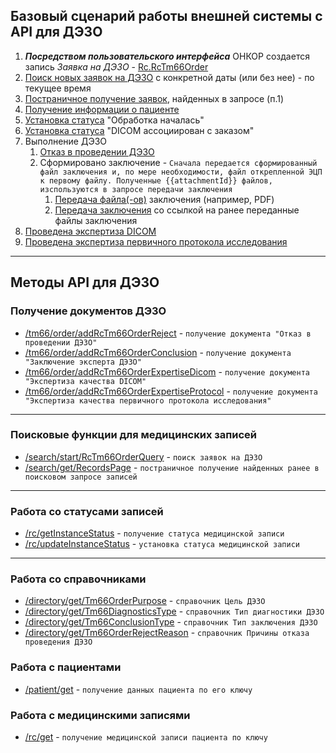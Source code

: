 ## Базовый сценарий работы внешней системы с API для ДЭЗО
1. ***Посредством пользовательского интерфейса*** ОНКОР создается запись *Заявка на ДЭЗО* - [Rc.RcTm66Order](../../types/types.md#com.siams.med.api.Rc.RcTm66Order)  
1. [Поиск новых заявок на ДЭЗО](https://open-oncor.github.io/api-doc/methods/search/start/RcTm66OrderQuery/) с конкретной даты (или без нее) - по текущее время
2. [Постраничное получение заявок](https://open-oncor.github.io/api-doc/methods/search/get/RecordsPage/), найденных в запросе (п.1)
3. [Получение информации о пациенте](https://open-oncor.github.io/api-doc/methods/patient/get/)
4. [Установка статуса](https://open-oncor.github.io/api-doc/methods/status/update/) "Обработка началась"
5. [Установка статуса](https://open-oncor.github.io/api-doc/methods/status/update/) "DICOM ассоциирован с заказом"
6. Выполнение ДЭЗО
   1. [Отказ в проведении ДЭЗО](https://open-oncor.github.io/api-doc/methods/tm66/order/addRcTm66OrderReject/)
   2. Сформировано заключение - `Сначала передается сформированный файл заключения и, по мере необходимости, файл открепленной ЭЦП к первому файлу. Полученные {{attachmentId}} файлов, изспользуются в запросе передачи заключения`
       1. [Передача файла(-ов)](https://open-oncor.github.io/api-doc/methods/attachment/create/index.md) заключения (например, PDF)
       2. [Передача заключения](https://open-oncor.github.io/api-doc/methods/tm66/order/addRcTm66OrderConclusion/index.md) со ссылкой на ранее переданные файлы заключения
3. [Проведена экспертиза DICOM](https://open-oncor.github.io/api-doc/methods/tm66/order/addRcTm66OrderExpertiseDicom/index.md) 
4. [Проведена экспертиза первичного протокола исследования](https://open-oncor.github.io/api-doc/methods/tm66/order/addRcTm66OrderExpertiseProtocol/index.md) 

---
## Методы API для ДЭЗО

### Получение документов ДЭЗО
* [/tm66/order/addRcTm66OrderReject](methods/tm66/order/addRcTm66OrderReject/index.md) - `получение документа "Отказ в проведении ДЭЗО"` 
* [/tm66/order/addRcTm66OrderConclusion](methods/tm66/order/addRcTm66OrderConclusion/index.md) - `получение документа "Заключение эксперта ДЭЗО"`
* [/tm66/order/addRcTm66OrderExpertiseDicom](methods/tm66/tm66/order/addRcTm66OrderExpertiseDicom/index.md) - `получение документа "Экспертиза качества DICOM"`
* [/tm66/order/addRcTm66OrderExpertiseProtocol](methods/tm66/tm66/order/addRcTm66OrderExpertiseProtocol/index.md) - `получение документа "Экспертиза качества первичного протокола исследования"`
---
### Поисковые функции для медицинских записей

* [/search/start/RcTm66OrderQuery](methods/search/start/RcTm66OrderQuery/index.md)  - `поиск заявок на ДЭЗО`
* [/search/get/RecordsPage](methods/search/get/RecordsPage/index.md)  - `постраничное получение найденных ранее в поисковом запросе записей`

---

### Работа со статусами записей

* [/rc/getInstanceStatus](methods/status/get/index.md)  - `получение статуса медицинской записи`
* [/rc/updateInstanceStatus](methods/status/update/index.md)  - `установка статуса медицинской записи`

---

### Работа со справочниками

* [/directory/get/Tm66OrderPurpose](methods/directory/get/Tm66OrderPurpose/index.md)  - `справочник Цель ДЭЗО` 
* [/directory/get/Tm66DiagnosticsType](methods/directory/get/Tm66DiagnosticsType/index.md)  - `справочник Тип диагностики ДЭЗО`
* [/directory/get/Tm66ConclusionType](methods/directory/get/Tm66ConclusionType/index.md)  - `справочник Тип заключения ДЭЗО`
* [/directory/get/Tm66OrderRejectReason](methods/directory/get/Tm66OrderRejectReason/index.md)  - `справочник Причины отказа проведения ДЭЗО`


### Работа с пациентами
* [/patient/get](methods/patient/get/index.md)  - `получение данных пациента по его ключу`


### Работа с медицинскими записями

* [/rc/get](methods/rc/get/index.md)  - `получение медицинской записи пациента по ключу`

